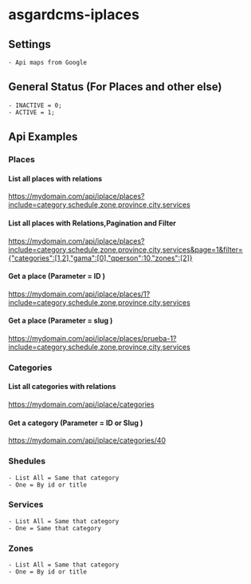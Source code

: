 # asgardcms-iplaces

## Settings
    - Api maps from Google

## General Status (For Places and other else)
    - INACTIVE = 0;
    - ACTIVE = 1;
  
## Api Examples


### Places

#### List all places with relations

https://mydomain.com/api/iplace/places?include=category,schedule,zone,province,city,services

#### List all places with Relations,Pagination and Filter

https://mydomain.com/api/iplace/places?include=category,schedule,zone,province,city,services&page=1&filter={"categories":[1,2],"gama":[0],"qperson":10,"zones":[2]}

#### Get a place (Parameter = ID )

https://mydomain.com/api/iplace/places/1?include=category,schedule,zone,province,city,services

#### Get a place (Parameter = slug )

https://mydomain.com/api/iplace/places/prueba-1?include=category,schedule,zone,province,city,services

### Categories

#### List all categories with relations

https://mydomain.com/api/iplace/categories

#### Get a category (Parameter = ID or Slug )

https://mydomain.com/api/iplace/categories/40


### Shedules
    - List All = Same that category
    - One = By id or title

### Services
    - List All = Same that category
    - One = Same that category

### Zones
    - List All = Same that category
    - One = By id or title

